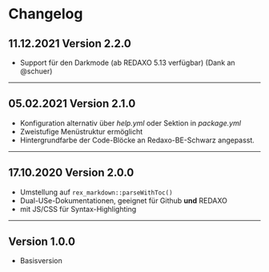 # Changelog

## **11.12.2021** Version 2.2.0

- Support für den Darkmode (ab REDAXO 5.13 verfügbar) (Dank an @schuer)

___


## **05.02.2021** Version 2.1.0

- Konfiguration alternativ über _help.yml_ oder Sektion in _package.yml_
- Zweistufige Menüstruktur ermöglicht
- Hintergrundfarbe der Code-Blöcke an Redaxo-BE-Schwarz angepasst.

___


## **17.10.2020** Version 2.0.0

- Umstellung auf `rex_markdown::parseWithToc()`
- Dual-USe-Dokumentationen, geeignet für Github **und** REDAXO
- mit JS/CSS für Syntax-Highlighting

___


## **Version 1.0.0**

- Basisversion
